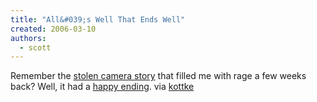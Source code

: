 ```yaml
---
title: "All&#039;s Well That Ends Well"
created: 2006-03-10
authors: 
  - scott
---
```


Remember the [stolen camera story](/2006/02/this-fills-me-with-rage/) that filled me with rage a few weeks back? Well, it had a [happy ending](http://lostcamera.blogspot.com/2006/03/delighted.html). via [kottke](http://kottke.org/)
